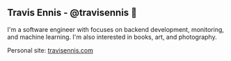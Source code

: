 ## Travis Ennis - @travisennis 👋

I'm a software engineer with focuses on backend development, monitoring, and machine learning. I'm also interested in books, art, and photography.

Personal site: [travisennis.com](https://travisennis.com)

<!--
**travisennis/travisennis** is a ✨ _special_ ✨ repository because its `README.md` (this file) appears on your GitHub profile.

Here are some ideas to get you started:

- 🔭 I’m currently working on ...
- 🌱 I’m currently learning ...
- 👯 I’m looking to collaborate on ...
- 🤔 I’m looking for help with ...
- 💬 Ask me about ...
- 📫 How to reach me: ...
- 😄 Pronouns: ...
- ⚡ Fun fact: ...
-->
